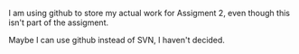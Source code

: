 I am using github to store my actual work for Assigment 2,
even though this isn't part of the assigment.

Maybe I can use github instead of SVN, I haven't decided.
